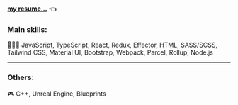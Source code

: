 [**my resume...**](https://github.com/ProUnebit/Resume)  👈

### Main skills:
👨🏼‍💻 JavaScript, TypeScript, React, Redux, Effector, HTML, SASS/SCSS, Tailwind CSS, Material UI, Bootstrap, Webpack, Parcel, Rollup, Node.js

---

### Others:
🎮 C++, Unreal Engine, Blueprints


<!--
**ProUnebit/ProUnebit** is a ✨ _special_ ✨ repository because its `README.md` (this file) appears on your GitHub profile.

Here are some ideas to get you started:

- 🔭 I’m currently working on ...
- 🌱 I’m currently learning ...
- 👯 I’m looking to collaborate on ...
- 🤔 I’m looking for help with ...
- 💬 Ask me about ...
- 📫 How to reach me: ...
- 😄 Pronouns: ...
- ⚡ Fun fact: ...
-->
